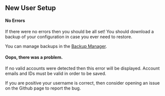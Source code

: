 ## New User Setup

#### No Errors

If there were no errors then you should be all set! You should download a backup of your configuration in case you ever need to restore.

You can manage backups in the [Backup Manager](/docs/setuptools/help/backup-manager).

#### Oops, there was a problem.

If no valid accounts were detected then this error will be displayed. Account emails and IDs must be valid in order to be saved.

If you are positive your username is correct, then consider opening an issue on the Github page to report the bug.

